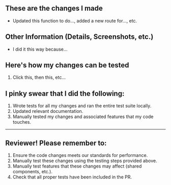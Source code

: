 ## These are the changes I made ##
* Updated this function to do..., added a new route for..., etc.

## Other Information (Details, Screenshots, etc.) ##
* I did it this way because...

## Here's how my changes can be tested ##
1. Click this, then this, etc...

## I pinky swear that I did the following: ##
1. Wrote tests for all my changes and ran the entire test suite locally.
2. Updated relevant documentation.
3. Manually tested my changes and associated features that my code touches.

* * * * *

## Reviewer! Please remember to: ##
1. Ensure the code changes meets our standards for performance.
2. Manually test these changes using the testing steps provided above.
3. Manually test features that these changes may affect (shared components, etc.).
4. Check that all proper tests have been included in the PR.